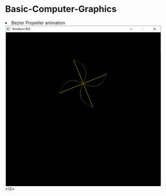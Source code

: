 # Basic-Computer-Graphics
<li>
  Bezier Propeller animation<br/>
  <img src="besierPropeller.PNG"
     alt="Besier Propellerr icon"
     style="float: left; margin-right: 10px;" />
<\li>
